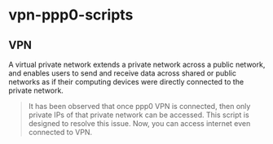 # vpn-ppp0-scripts
## VPN
A virtual private network extends a private network across a public network, and enables users to send and receive data across shared or public networks as if their computing devices were directly connected to the private network.

>It has been observed that once ppp0 VPN is connected, then only private IPs of that private network can be accessed. This script is designed to resolve this issue. Now, you can access internet even connected to VPN.
